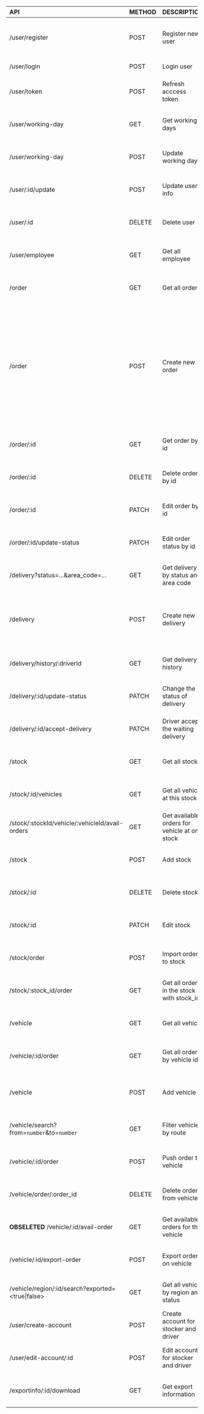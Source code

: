 | API | METHOD | DESCRIPTION | HEADER | BODY |
| :- | :- | :- | :- | :- |
| /user/register | POST | Register new user | | fullname: string <br /> email: string <br /> phone: string <br /> password: string <br /> typeUser: string  |
| /user/login | POST | Login user |  | email: string <br /> password: string |
| /user/token | POST | Refresh acccess token | Authorization: Bearer <refresh_token> <access_token> | email: string |
| /user/working-day | GET | Get working days | Authorization: Bearer <refresh_token> <access_token> | |
| /user/working-day | POST | Update working day | Authorization: Bearer <refresh_token> <access_token> | time: string (recommend using Date.now()) |
| /user/:id/update | POST | Update user info | Authorization: Bearer <refresh_token> <access_token> | information you want to update |
| /user/:id | DELETE | Delete user | Authorization: Bearer <refresh_token> <access_token> | |
| /user/employee | GET | Get all employee | Authorization: Bearer <refresh_token> <access_token> | |
| /order | GET | Get all order | Authorization: Bearer <refresh_token> <access_token> | |
| /order | POST | Create new order | Authorization: Bearer <refresh_token> <access_token> | sender_address: string <br /> receiver_address: string <br/>payment_type: string<br/> cod_amount: number<br/>note: string<br/>status: string<br/>shipping_fee: number<br/>user_id: objectId<br>items:<br> [{ <br/>name: string, <br>type: string, <br>weight: number<br>}] |
| /order/:id | GET | Get order by id | Authorization: Bearer <refresh_token> <access_token> | |
| /order/:id | DELETE | Delete order by id | Authorization: Bearer <refresh_token> <access_token> | |
| /order/:id | PATCH | Edit order by id | Authorization: Bearer <refresh_token> <access_token> | Data |
| /order/:id/update-status | PATCH | Edit order status by id | Authorization: Bearer <refresh_token> <access_token> | status: string |
| /delivery?status=...&area_code=... | GET | Get delivery by status and area code | Authorization: Bearer <refresh_token> <access_token> | |
| /delivery | POST | Create new delivery | Authorization: Bearer <refresh_token> <access_token> | order_id: string <br /> driver_id: string (optional) <br /> status: string <br /> area_code: number <br /> from: string <br /> to: string |
| /delivery/history/:driverId | GET | Get delivery history | Authorization: Bearer <refresh_token> <access_token> | |
| /delivery/:id/update-status | PATCH | Change the status of delivery | Authorization: Bearer <refresh_token> <access_token> | status: string |
| /delivery/:id/accept-delivery | PATCH | Driver accept the waiting delivery | Authorization: Bearer <refresh_token> <access_token> | driver_id: string |
| /stock| GET | Get all stock | Authorization: Bearer <refresh_token> <access_token> | |
| /stock/:id/vehicles | GET | Get all vehicle at this stock | Authorization: Bearer <refresh_token> <access_token> | |
| /stock/:stockId/vehicle/:vehicleId/avail-orders | GET | Get available orders for vehicle at one stock | Authorization: Bearer <refresh_token> <access_token> | |
| /stock| POST | Add stock | Authorization: Bearer <refresh_token> <access_token> | name: string <br/> address: string <br/> area_code: number |
| /stock/:id | DELETE | Delete stock | Authorization: Bearer <refresh_token> <access_token> | |
| /stock/:id | PATCH | Edit stock | Authorization: Bearer <refresh_token> <access_token> | address: string |
| /stock/order | POST | Import order to stock | Authorization: Bearer <refresh_token> <access_token> | {order_ids: string <br /> stock_id: string <br /> stocker_id: string<br/>vehicle_id: string}|
| /stock/:stock_id/order | GET | Get all orders in the stock with stock_id | Authorization: Bearer <refresh_token> <access_token> |  |
| /vehicle | GET | Get all vehicle | Authorization: Bearer <refresh_token> <access_token> |  |
| /vehicle/:id/order | GET | Get all orders by vehicle id | Authorization: Bearer <refresh_token> <access_token> |  |
| /vehicle | POST | Add vehicle | Authorization: Bearer <refresh_token> <access_token> | max_weight: string <br/> from: string <br/> to: string <br/> license_plate_number: string |
| /vehicle/search?from=`number`&to=`number` | GET | Filter vehicle by route | Authorization: Bearer <refresh_token> <access_token> | |
| /vehicle/:id/order | POST | Push order to vehicle | Authorization: Bearer <refresh_token> <access_token> | { list_orders: [array of order_id] <br>stock_id: id } |
| /vehicle/order/:order_id | DELETE | Delete order from vehicle | Authorization: Bearer <refresh_token> <access_token> | vehicle_id: string |
| **OBSELETED** /vehicle/:id/avail-order | GET | Get available orders for the vehicle | Authorization: Bearer <refresh_token> <access_token> |  |
| /vehicle/:id/export-order | POST | Export order on vehicle | Authorization: Bearer <refresh_token> <access_token> | { stocker_id: id } |
| /vehicle/region/:id/search?exported=<true\|false> | GET | Get all vehicle by region and status | Authorization: Bearer <refresh_token> <access_token> |  |
| /user/create-account | POST | Create account for stocker and driver | Authorization: Bearer <refresh_token> <access_token> | information you want to create |
| /user/edit-account/:id | POST | Edit account for stocker and driver | Authorization: Bearer <refresh_token> <access_token>  | information you want to create |
| /exportinfo/:id/download | GET | Get export information | Authorization: Bearer <refresh_token> <access_token> |  |
